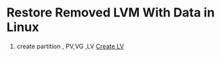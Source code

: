 # Restore Removed LVM With Data in Linux

1. create partition , PV,VG ,LV <a href = "LVM.md">Create LV</a>
